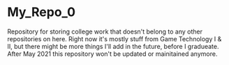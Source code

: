 # My_Repo_0

Repository for storing college work that doesn't belong to any other repositories on here. Right now it's mostly stuff from Game Technology I & II, but there might be more things I'll add in the future, before I gradueate.
After May 2021 this repository won't be updated or mainitained anymore.
